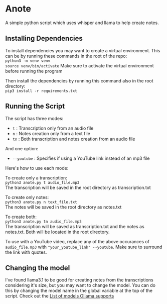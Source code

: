 # Anote

A simple python script which uses whisper and llama to help create notes.

## Installing Dependencies

To install dependencies you may want to create a virtual environment. This can be by running these commands in the root of the repo:  
`python3 -m venv venv`  
`source venv/bin/activate`
Make sure to activate the virtual environment before running the program

Then install the dependencies by running this command also in the root directory:  
`pip3 install -r requirements.txt`

## Running the Script

The script has three modes:

- `t` : Transcription only from an audio file
- `n` : Notes creation only from a text file
- `tn` : Both transcription and notes creation from an audio file

And one option:

- `--youtube` : Specifies if using a YouTube link instead of an mp3 file

Here's how to use each mode:

To create only a transcription:  
`python3 anote.py t audio_file.mp3`  
The transcription will be saved in the root directory as transcription.txt

To create only notes:  
`python3 anote.py n text_file.txt`  
The notes will be saved in the root directory as notes.txt

To create both:  
`python3 anote.py tn audio_file.mp3`  
The transcription will be saved as transcription.txt and the notes as notes.txt. Both will be located in the root directory.

To use with a YouTube video, replace any of the above occurances of `audio_file.mp3` with `"your_youtube_link" --youtube`. Make sure to surround the link with quotes.

## Changing the model

I've found llama3.1 to be good for creating notes from the transcriptions considering it's size, but you may want to change the model. You can do this by changing the model name in the global variable at the top of the script. Check out the [List of models Ollama supports](https://ollama.com/library)
